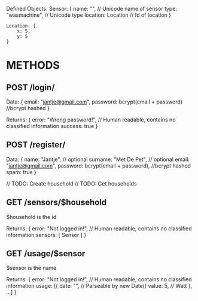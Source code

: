 Defined Objects:
	Sensor: {
		name: "", // Unicode name of sensor
		type: "wasmachine", // Unicode type
		location: Location // Id of location
	}

	Location: {
		x: 5,
		y: 5
	}

# METHODS

## POST /login/

Data:
	{
		email: "jantje@gmail.com",
		password: bcrypt(email + password) //bcrypt hashed
	}

Returns:
	{
		error: "Wrong password!", // Human readable, contains no classified information
		success: true
	}

## POST /register/

Data:
	{
		name: "Jantje", // optional
		surname: "Met De Pet", // optional
		email: "jantje@gmail.com",
		password: bcrypt(email + password), //bcrypt hashed
		spam: true
	}

// TODO: Create household
// TODO: Get households

## GET /sensors/$household

$household is the id

Returns:
	{
		error: "Not logged in!", // Human readable, contains no classified information
		sensors: [
			Sensor
		]
	}

## GET /usage/$sensor

$sensor is the name

Returns:
	{
		error: "Not logged in!", // Human readable, contains no classified information
		usage: [{
			date: "", // Parseable by new Date()
			value: 5, // Watt
		}, ...]
	}